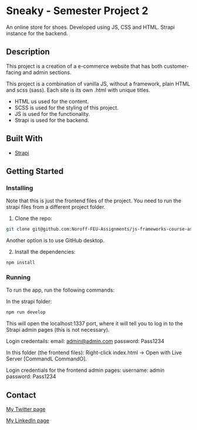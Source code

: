 # Sneaky - Semester Project 2

An online store for shoes. Developed using JS, CSS and HTML. Strapi instance for the backend.

## Description

This project is a creation of a e-commerce website that has both customer-facing and admin sections.

This project is a combination of vanilla JS, without a framework, plain HTML and scss (sass). Each site is its own .html with unique titles.

- HTML us used for the content.
- SCSS is used for the styling of this project.
- JS is used for the functionality.
- Strapi is used for the backend.

## Built With

- [Strapi](https://strapi.io/)

## Getting Started

### Installing

Note that this is just the frontend files of the project. You need to run the strapi files from a different project folder.

1. Clone the repo:

```bash
git clone git@github.com:Noroff-FEU-Assignments/js-frameworks-course-assignment-havardsollie.git
```

Another option is to use GitHub desktop.

2. Install the dependencies:

```
npm install
```

### Running

To run the app, run the following commands:

In the strapi folder:
```bash
npm run develop
```

This will open the localhost:1337 port, where it will tell you to log in to the Strapi admin pages (this is not necessary).

Login credentails:
email: admin@admin.com
password: Pass1234

In this folder (the frontend files):
Right-click index.html -> Open with Live Server [CommandL CommandO].

Login credentials for the frontend admin pages:
username: admin
password: Pass1234

## Contact

[My Twitter page](www.twitter/hsollie.com)

[My LinkedIn page](https://www.linkedin.com/in/h%C3%A5vard-sollie-878886149/)

